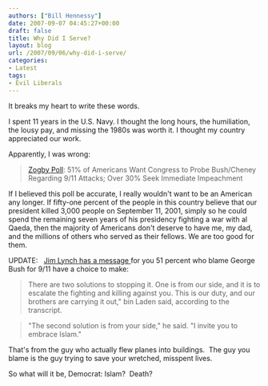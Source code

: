 ```yaml
---
authors: ["Bill Hennessy"]
date: 2007-09-07 04:45:27+00:00
draft: false
title: Why Did I Serve?
layout: blog
url: /2007/09/06/why-did-i-serve/
categories:
- Latest
tags:
- Evil Liberals
---
```


It breaks my heart to write these words.

I spent 11 years in the U.S. Navy. I thought the long hours, the humiliation, the lousy pay, and missing the 1980s was worth it. I thought my country appreciated our work.

Apparently, I was wrong:


> [Zogby Poll](https://www.zogby.com/news/ReadNews.dbm?ID=1354): 51% of Americans Want Congress to Probe Bush/Cheney Regarding 9/11 Attacks; Over 30% Seek Immediate Impeachment


If I believed this poll be accurate, I really wouldn't want to be an American any longer. If fifty-one percent of the people in this country believe that our president killed 3,000 people on September 11, 2001, simply so he could spend the remaining seven years of his presidency fighting a war with al Qaeda, then the majority of Americans don't deserve to have me, my dad, and the millions of others who served as their fellows. We are too good for them.

UPDATE:   [Jim Lynch has a message ](https://www.brightandearlyblog.com/2007/09/it-is-really-this-simple/)for you 51 percent who blame George Bush for 9/11 have a choice to make:


> There are two solutions to stopping it. One is from our side, and it is to escalate the fighting and killing against you. This is our duty, and our brothers are carrying it out," bin Laden said, according to the transcript.

> 
> "The second solution is from your side," he said. "I invite you to embrace Islam."
> 
> 





That's from the guy who actually flew planes into buildings.  The guy you blame is the guy trying to save your wretched, misspent lives. 




So what will it be, Democrat: Islam?  Death?
